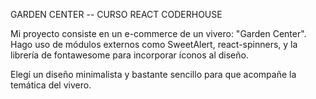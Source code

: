 GARDEN CENTER -- CURSO REACT CODERHOUSE

  Mi proyecto consiste en un e-commerce de un vivero: "Garden Center". Hago uso de módulos externos como SweetAlert, react-spinners, y la librería de fontawesome para incorporar íconos al diseño.
  
  Elegí un diseño minimalista y bastante sencillo para que acompañe la temática del vivero.
